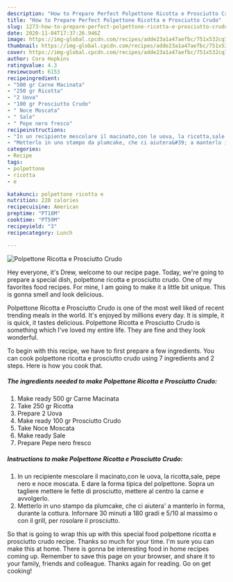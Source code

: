 ```yaml
---
description: "How to Prepare Perfect Polpettone Ricotta e Prosciutto Crudo"
title: "How to Prepare Perfect Polpettone Ricotta e Prosciutto Crudo"
slug: 1273-how-to-prepare-perfect-polpettone-ricotta-e-prosciutto-crudo
date: 2020-11-04T17:37:26.946Z
image: https://img-global.cpcdn.com/recipes/adde23a1a47aefbc/751x532cq70/polpettone-ricotta-e-prosciutto-crudo-recipe-main-photo.jpg
thumbnail: https://img-global.cpcdn.com/recipes/adde23a1a47aefbc/751x532cq70/polpettone-ricotta-e-prosciutto-crudo-recipe-main-photo.jpg
cover: https://img-global.cpcdn.com/recipes/adde23a1a47aefbc/751x532cq70/polpettone-ricotta-e-prosciutto-crudo-recipe-main-photo.jpg
author: Cora Hopkins
ratingvalue: 4.3
reviewcount: 6153
recipeingredient:
- "500 gr Carne Macinata"
- "250 gr Ricotta"
- "2 Uova"
- "100 gr Prosciutto Crudo"
- " Noce Moscata"
- " Sale"
- " Pepe nero fresco"
recipeinstructions:
- "In un recipiente mescolare il macinato,con le uova, la ricotta,sale, pepe nero e noce moscata. E dare la forma tipica del polpettone. Sopra un tagliere mettere le fette di prosciutto, mettere al centro la carne e avvolgerlo."
- "Metterlo in uno stampo da plumcake, che ci aiutera&#39; a manterlo in forma, durante la cottura. Infornare 30 minuti a 180 gradi e 5/10 al massimo o con il grill, per rosolare il prosciutto."
categories:
- Recipe
tags:
- polpettone
- ricotta
- e

katakunci: polpettone ricotta e 
nutrition: 220 calories
recipecuisine: American
preptime: "PT18M"
cooktime: "PT59M"
recipeyield: "3"
recipecategory: Lunch

---
```



![Polpettone Ricotta e Prosciutto Crudo](https://img-global.cpcdn.com/recipes/adde23a1a47aefbc/751x532cq70/polpettone-ricotta-e-prosciutto-crudo-recipe-main-photo.jpg)

Hey everyone, it's Drew, welcome to our recipe page. Today, we're going to prepare a special dish, polpettone ricotta e prosciutto crudo. One of my favorites food recipes. For mine, I am going to make it a little bit unique. This is gonna smell and look delicious.



Polpettone Ricotta e Prosciutto Crudo is one of the most well liked of recent trending meals in the world. It's enjoyed by millions every day. It is simple, it is quick, it tastes delicious. Polpettone Ricotta e Prosciutto Crudo is something which I've loved my entire life. They are fine and they look wonderful.


To begin with this recipe, we have to first prepare a few ingredients. You can cook polpettone ricotta e prosciutto crudo using 7 ingredients and 2 steps. Here is how you cook that.

<!--inarticleads1-->

##### The ingredients needed to make Polpettone Ricotta e Prosciutto Crudo:

1. Make ready 500 gr Carne Macinata
1. Take 250 gr Ricotta
1. Prepare 2 Uova
1. Make ready 100 gr Prosciutto Crudo
1. Take  Noce Moscata
1. Make ready  Sale
1. Prepare  Pepe nero fresco




<!--inarticleads2-->

##### Instructions to make Polpettone Ricotta e Prosciutto Crudo:

1. In un recipiente mescolare il macinato,con le uova, la ricotta,sale, pepe nero e noce moscata. E dare la forma tipica del polpettone. Sopra un tagliere mettere le fette di prosciutto, mettere al centro la carne e avvolgerlo.
1. Metterlo in uno stampo da plumcake, che ci aiutera&#39; a manterlo in forma, durante la cottura. Infornare 30 minuti a 180 gradi e 5/10 al massimo o con il grill, per rosolare il prosciutto.




So that is going to wrap this up with this special food polpettone ricotta e prosciutto crudo recipe. Thanks so much for your time. I'm sure you can make this at home. There is gonna be interesting food in home recipes coming up. Remember to save this page on your browser, and share it to your family, friends and colleague. Thanks again for reading. Go on get cooking!
